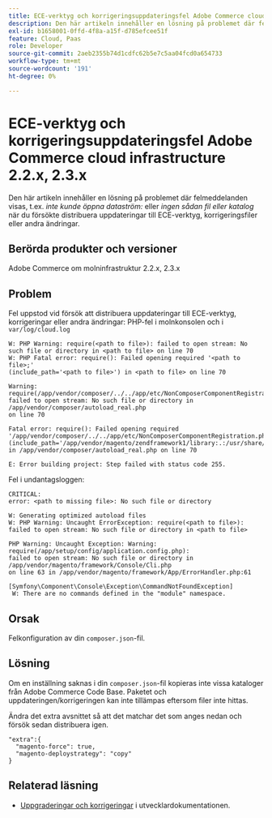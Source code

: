 ```yaml
---
title: ECE-verktyg och korrigeringsuppdateringsfel Adobe Commerce cloud infrastructure 2.2.x, 2.3.x
description: Den här artikeln innehåller en lösning på problemet där felmeddelanden visas, t.ex. "*failed to open stream:*" eller "*No such file or directory*" vid försök att distribuera uppdateringar till ECE-verktyg, korrigeringar eller andra ändringar.
exl-id: b1658001-0ffd-4f8a-a15f-d785efcee51f
feature: Cloud, Paas
role: Developer
source-git-commit: 2aeb2355b74d1cdfc62b5e7c5aa04fcd0a654733
workflow-type: tm+mt
source-wordcount: '191'
ht-degree: 0%

---
```


# ECE-verktyg och korrigeringsuppdateringsfel Adobe Commerce cloud infrastructure 2.2.x, 2.3.x

Den här artikeln innehåller en lösning på problemet där felmeddelanden visas, t.ex. *inte kunde öppna dataström:* eller *ingen sådan fil eller katalog* när du försökte distribuera uppdateringar till ECE-verktyg, korrigeringsfiler eller andra ändringar.

## Berörda produkter och versioner

Adobe Commerce om molninfrastruktur 2.2.x, 2.3.x

## Problem

Fel uppstod vid försök att distribuera uppdateringar till ECE-verktyg, korrigeringar eller andra ändringar: PHP-fel i molnkonsolen och i `var/log/cloud.log`

```
W: PHP Warning: require(<path to file>): failed to open stream: No such file or directory in <path to file> on line 70
W: PHP Fatal error: require(): Failed opening required '<path to file>;'
(include_path='<path to file>') in <path to file> on line 70

Warning: require(/app/vendor/composer/../../app/etc/NonComposerComponentRegistration.php):
failed to open stream: No such file or directory in /app/vendor/composer/autoload_real.php
on line 70

Fatal error: require(): Failed opening required '/app/vendor/composer/../../app/etc/NonComposerComponentRegistration.php'
(include_path='/app/vendor/magento/zendframework1/library:.:/usr/share/php')
in /app/vendor/composer/autoload_real.php on line 70

E: Error building project: Step failed with status code 255.
```

Fel i undantagsloggen:

```
CRITICAL:
error: <path to missing file>: No such file or directory
```

```
W: Generating optimized autoload files
W: PHP Warning: Uncaught ErrorException: require(<path to file>):
failed to open stream: No such file or directory in <path to file>
```

```
PHP Warning: Uncaught Exception: Warning: require(/app/setup/config/application.config.php):
failed to open stream: No such file or directory in /app/vendor/magento/framework/Console/Cli.php
on line 63 in /app/vendor/magento/framework/App/ErrorHandler.php:61
```

```
[Symfony\Component\Console\Exception\CommandNotFoundException]
 W: There are no commands defined in the "module" namespace.
```

## Orsak

Felkonfiguration av din `composer.json`-fil.

## Lösning

Om en inställning saknas i din `composer.json`-fil kopieras inte vissa kataloger från Adobe Commerce Code Base. Paketet och uppdateringen/korrigeringen kan inte tillämpas eftersom filer inte hittas.

Ändra det extra avsnittet så att det matchar det som anges nedan och försök sedan distribuera igen.

```
"extra":{
  "magento-force": true,
  "magento-deploystrategy": "copy"
}
```

## Relaterad läsning

* [Uppgraderingar och korrigeringar](https://experienceleague.adobe.com/en/docs/commerce-cloud-service/user-guide/develop/upgrade/best-practices) i utvecklardokumentationen.

